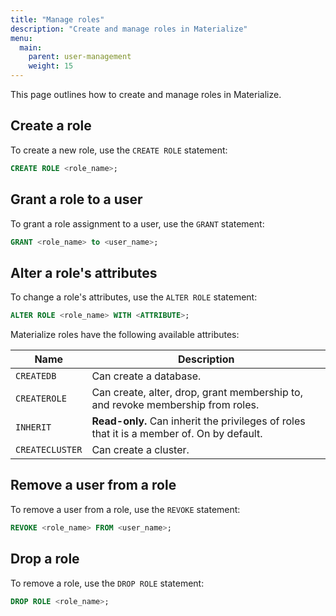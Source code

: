 ```yaml
---
title: "Manage roles"
description: "Create and manage roles in Materialize"
menu:
  main:
    parent: user-management
    weight: 15
---
```


This page outlines how to create and manage roles in Materialize.

## Create a role

To create a new role, use the `CREATE ROLE` statement:

```sql
CREATE ROLE <role_name>;
```

## Grant a role to a user

To grant a role assignment to a user, use the `GRANT` statement:

```sql
GRANT <role_name> to <user_name>;
```

## Alter a role's attributes

To change a role's attributes, use the `ALTER ROLE` statement:

```sql
ALTER ROLE <role_name> WITH <ATTRIBUTE>;
```

Materialize roles have the following available attributes:

| Name            | Description                                                                     |
|-----------------|---------------------------------------------------------------------------------|
| `CREATEDB`      | Can create a database.                                                          |
| `CREATEROLE`    | Can create, alter, drop, grant membership to, and revoke membership from roles. |
| `INHERIT`       | **Read-only.** Can inherit the privileges of roles that it is a member of. On by default.      |
| `CREATECLUSTER` | Can create a cluster.                                                           |

## Remove a user from a role

To remove a user from a role, use the `REVOKE` statement:

```sql
REVOKE <role_name> FROM <user_name>;
```


## Drop a role

To remove a role, use the `DROP ROLE` statement:

```sql
DROP ROLE <role_name>;
```
